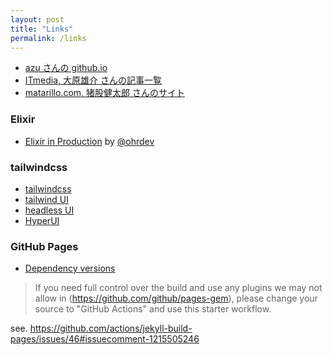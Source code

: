 ```yaml
---
layout: post
title: "Links"
permalink: /links
---
```


* [azu さんの github.io](https://github.com/efcl/efcl.github.io)
* [ITmedia, 大原雄介 さんの記事一覧](https://www.itmedia.co.jp/author/100380/)
* [matarillo.com, 猪股健太郎 さんのサイト](https://matarillo.com/)

### Elixir

* [Elixir in Production](https://docs.google.com/presentation/d/15E_GcPijyqT1yiw-f6_rFEKJBp4KNMd-5duXfjehfZ0/edit#slide=id.g12bf5108b47_0_0) by [@ohrdev](https://twitter.com/ohrdev)

### tailwindcss

* [tailwindcss](https://tailwindcss.com/)
* [tailwind UI](https://tailwindui.com/)
* [headless UI](https://headlessui.com/)
* [HyperUI](https://www.hyperui.dev/)

### GitHub Pages

* [Dependency versions](https://pages.github.com/versions/)

> If you need full control over the build and use any plugins we may not allow in (https://github.com/github/pages-gem), please change your source to "GitHub Actions" and use this starter workflow.

see. https://github.com/actions/jekyll-build-pages/issues/46#issuecomment-1215505246

